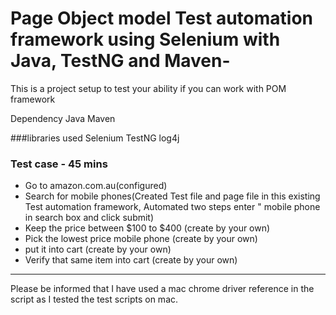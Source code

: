 # Page Object model Test automation framework using Selenium with Java, TestNG and Maven-
This is a project setup to test your ability if you can work with POM framework

Dependency
Java
Maven

###libraries used
Selenium
TestNG
log4j

### Test case - 45 mins
- Go to amazon.com.au(configured)
- Search for mobile phones(Created Test file and page file in this existing Test automation framework, Automated two steps enter " mobile phone in search box and click submit)
- Keep the price between $100 to $400 (create by your own)
- Pick the lowest price mobile phone (create by your own)
- put it into cart (create by your own)
- Verify that same item into cart (create by your own)
___________________________________________________________________________________

Please be informed that I have used a mac chrome driver reference in the script as I tested the test scripts on mac. 

